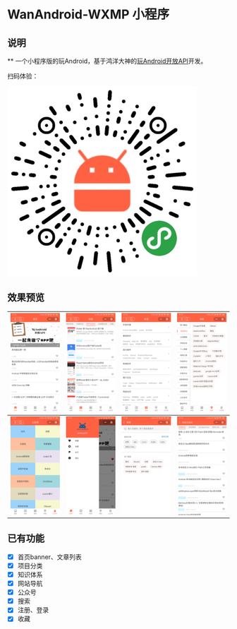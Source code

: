 # WanAndroid-WXMP 小程序
## 说明

** 一个小程序版的玩Android，基于鸿洋大神的[玩Android开放API](http://www.wanandroid.com/blog/show/2)开发。

扫码体验：

![](preview/code.jpg)

## 效果预览
|![](preview/home.png)|![](preview/project.png)|![](preview/tree.png)|![](preview/navi.png)|
|---|---|---|---|
|![](preview/chapter.png)|![](preview/menu.png)|![](preview/query.png)|![](preview/tree_detail.png)|

## 已有功能
- [X] 首页banner、文章列表
- [X] 项目分类
- [X] 知识体系
- [X] 网站导航
- [X] 公众号
- [X] 搜索
- [X] 注册、登录
- [X] 收藏